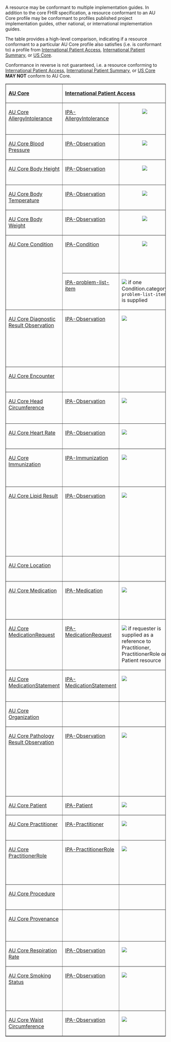 A resource may be conformant to multiple implementation guides. In addition to the core FHIR specification, a resource conformant to an AU Core profile may be conformant to profiles published project implementation guides, other national, or international implementation guides.

The table provides a high-level comparison, indicating if a resource conformant to a particular AU Core profile also satisfies (i.e. is conformant to) a profile from [International Patient Access](https://build.fhir.org/ig/HL7/fhir-ipa), [International Patient Summary](https://build.fhir.org/ig/HL7/fhir-ips), or [US Core](http://build.fhir.org/ig/HL7/US-Core).

Conformance in reverse is not guaranteed, i.e. a resource conforming to [International Patient Access](https://build.fhir.org/ig/HL7/fhir-ipa), [International Patient Summary](http://build.fhir.org/ig/HL7/fhir-ips), or [US Core](http://build.fhir.org/ig/HL7/US-Core) **MAY NOT** conform to AU Core.

<table border="1" cellspacing="0" cellpadding="0">
    <tbody>
        <tr>
            <td width="93" valign="top">
                <p>
                    <strong>
                        <a href="https://build.fhir.org/ig/hl7au/au-fhir-core">
                            AU Core
                        </a>
                    </strong>
                </p>
            </td>
            <td width="191" colspan="2" valign="top">
                <p>
                    <a href="https://build.fhir.org/ig/HL7/fhir-ipa">
                        <strong>International Patient Access</strong>
                    </a>
                    <strong></strong>
                </p>
            </td>
            <td width="198" colspan="2" valign="top">
                <p>
                    <a href="https://build.fhir.org/ig/HL7/fhir-ips">
                        <strong>International Patient Summary</strong>
                    </a>
                    <strong></strong>
                </p>
            </td>
            <td width="215" colspan="2" valign="top">
                <p>
                    <a href="http://build.fhir.org/ig/HL7/US-Core">
                        <strong>US Core</strong>
                    </a>
                    <strong></strong>
                </p>
            </td>
        </tr>
        <tr>
            <td width="93" valign="top">
                <p>
                    <a
                        href="StructureDefinition-au-core-allergyintolerance.html"
                    >
                        AU Core AllergyIntolerance
                    </a>
                </p>
            </td>
            <td width="81" valign="top">
                <p>
                    <a
                        href="http://hl7.org/fhir/uv/ipa/StructureDefinition/ipa-allergyintolerance"
                    >
                        IPA-AllergyIntolerance
                    </a>
                </p>
            </td>
            <td width="111" valign="top">
                <p align="center">
                    <img src="https://hl7.org/fhir/R4/assets/images/tick.png"/>
                </p>
            </td>
            <td width="68" valign="top">
                <p>
                    <a
                        href="http://hl7.org/fhir/uv/ips/StructureDefinition/AllergyIntolerance-uv-ips"
                    >
                        Allergy Intolerance (IPS)
                    </a>
                </p>
            </td>
            <td width="130" valign="top">
                <p>
                    <img src="https://hl7.org/fhir/R4/assets/images/tick.png"/> if patient is supported as
                    AllergyIntolerance.patient.reference
                </p>
            </td>
            <td width="78" valign="top">
                <p>
                    <a
                        href="http://hl7.org/fhir/us/core/StructureDefinition/us-core-allergyintolerance"
                    >
                        US Core AllergyIntolerance
                    </a>
                </p>
            </td>
            <td width="137" valign="top">
                <p>
                    <img src="https://hl7.org/fhir/R4/assets/images/tick.png"/>
                </p>
            </td>
        </tr>
        <tr>
            <td width="93" valign="top">
                <p>
                    <a
                        href="StructureDefinition-au-core-bloodpressure.html"
                    >
                        AU Core Blood Pressure
                    </a>
                </p>
            </td>
            <td width="81" valign="top">
                <p>
                    <a
                        href="https://build.fhir.org/ig/HL7/fhir-ipa/StructureDefinition-ipa-observation.html"
                    >
                        IPA-Observation
                    </a>
                </p>
            </td>
            <td width="111" valign="top">
                <p align="center">
                    <img src="https://hl7.org/fhir/R4/assets/images/tick.png"/>
                </p>
            </td>
            <td width="68" valign="top">
                <p>
                    <a href="http://hl7.org/fhir/R4/observation-bp.html">
                        observation-bp
                    </a>
                </p>
            </td>
            <td width="130" valign="top">
                <p>
                    <img src="https://hl7.org/fhir/R4/assets/images/tick.png"/>
                </p>
            </td>
            <td width="78" valign="top">
                <p>
                    <a
                        href="http://hl7.org/fhir/us/core/StructureDefinition/us-core-blood-pressure"
                    >
                        US Core Blood Pressure
                    </a>
                </p>
            </td>
            <td width="137" valign="top">
                <p>
                    <img src="https://hl7.org/fhir/R4/assets/images/tick.png"/>
                </p>
            </td>
        </tr>
        <tr>
            <td width="93" valign="top">
                <p>
                    <a
                        href="StructureDefinition-au-core-bodyheight.html"
                    >
                        AU Core Body Height
                    </a>
                </p>
            </td>
            <td width="81" valign="top">
                <p>
                    <a
                        href="https://build.fhir.org/ig/HL7/fhir-ipa/StructureDefinition-ipa-observation.html"
                    >
                        IPA-Observation
                    </a>
                </p>
            </td>
            <td width="111" valign="top">
                <p align="center">
                    <img src="https://hl7.org/fhir/R4/assets/images/tick.png"/>
                </p>
            </td>
            <td width="68" valign="top">
                <p>
                    <a
                        href="http://hl7.org/fhir/R4/observation-bodyheight.html"
                    >
                        observation-bodyheight
                    </a>
                </p>
            </td>
            <td width="130" valign="top">
                <p>
                    <img src="https://hl7.org/fhir/R4/assets/images/tick.png"/>
                </p>
            </td>
            <td width="78" valign="top">
                <p>
                    <a
                        href="http://hl7.org/fhir/us/core/StructureDefinition/us-core-body-height"
                    >
                        US Core Body Height
                    </a>
                </p>
            </td>
            <td width="137" valign="top">
                <p>
                    <img src="https://hl7.org/fhir/R4/assets/images/tick.png"/>
                </p>
            </td>
        </tr>
        <tr>
            <td width="93" valign="top">
                <p>
                    <a
                        href="StructureDefinition-au-core-bodytemp.html"
                    >
                        AU Core Body Temperature
                    </a>
                </p>
            </td>
            <td width="81" valign="top">
                <p>
                    <a
                        href="https://build.fhir.org/ig/HL7/fhir-ipa/StructureDefinition-ipa-observation.html"
                    >
                        IPA-Observation
                    </a>
                </p>
            </td>
            <td width="111" valign="top">
                <p align="center">
                    <img src="https://hl7.org/fhir/R4/assets/images/tick.png"/>
                </p>
            </td>
            <td width="68" valign="top">
                <p>
                    <a href="http://hl7.org/fhir/R4/observation-bodytemp.html">
                        observation-bodytemp
                    </a>
                </p>
            </td>
            <td width="130" valign="top">
                <p>
                    <img src="https://hl7.org/fhir/R4/assets/images/tick.png"/>
                </p>
            </td>
            <td width="78" valign="top">
                <p>
                    <a
                        href="http://hl7.org/fhir/us/core/StructureDefinition/us-core-body-temperature"
                    >
                        US Core Body Temperature
                    </a>
                </p>
            </td>
            <td width="137" valign="top">
                <p>
                    <img src="https://hl7.org/fhir/R4/assets/images/tick.png"/>
                </p>
            </td>
        </tr>
        <tr>
            <td width="93" valign="top">
                <p>
                    <a
                        href="StructureDefinition-au-core-bodyweight.html"
                    >
                        AU Core Body Weight
                    </a>
                </p>
            </td>
            <td width="81" valign="top">
                <p>
                    <a
                        href="https://build.fhir.org/ig/HL7/fhir-ipa/StructureDefinition-ipa-observation.html"
                    >
                        IPA-Observation
                    </a>
                </p>
            </td>
            <td width="111" valign="top">
                <p align="center">
                    <img src="https://hl7.org/fhir/R4/assets/images/tick.png"/>
                </p>
            </td>
            <td width="68" valign="top">
                <p>
                    <a
                        href="http://hl7.org/fhir/R4/observation-bodyweight.html"
                    >
                        observation-bodyweight
                    </a>
                </p>
            </td>
            <td width="130" valign="top">
                <p>
                    <img src="https://hl7.org/fhir/R4/assets/images/tick.png"/>
                </p>
            </td>
            <td width="78" valign="top">
                <p>
                    <a
                        href="http://hl7.org/fhir/us/core/StructureDefinition/us-core-body-weight"
                    >
                        US Core Body Weight
                    </a>
                </p>
            </td>
            <td width="137" valign="top">
                <p>
                    <img src="https://hl7.org/fhir/R4/assets/images/tick.png"/>
                </p>
            </td>
        </tr>
        <tr>
            <td width="93" rowspan="2" valign="top">
                <p>
                    <a
                        href="StructureDefinition-au-core-condition.html"
                    >
                        AU Core Condition
                    </a>
                </p>
            </td>
            <td width="81" valign="top">
                <p>
                    <a
                        href="http://hl7.org/fhir/uv/ipa/StructureDefinition/ipa-condition"
                    >
                        IPA-Condition
                    </a>
                </p>
            </td>
            <td width="111" valign="top">
                <p align="center">
                    <img src="https://hl7.org/fhir/R4/assets/images/tick.png"/>
                </p>
            </td>
            <td width="68" rowspan="2" valign="top">
                <p>
                    <a
                        href="http://hl7.org/fhir/uv/ips/StructureDefinition/Condition-uv-ips"
                    >
                        Condition (IPS)
                    </a>
                </p>
            </td>
            <td width="130" rowspan="2" valign="top">
                <p>
                    <img src="https://hl7.org/fhir/R4/assets/images/tick.png"/> if patient is supported as Condition.subject.reference
                </p>
            </td>
            <td width="78" valign="top">
                <p>
                    <a
                        href="http://hl7.org/fhir/us/core/StructureDefinition/us-core-condition-problems-health-concerns"
                    >
                        US Core Condition Problems and Health Concerns
                    </a>
                </p>
            </td>
            <td width="137" valign="top">
                <p>
                    <img src="https://hl7.org/fhir/R4/assets/images/tick.png"/> if one Condition.category is supplied with a value
                    from the US Core Problem or Health Concern value set
                </p>
            </td>
        </tr>
        <tr>
            <td width="81" valign="top">
                <p>
                    <a
                        href="http://hl7.org/fhir/uv/ipa/StructureDefinition/ipa-problem-list-item"
                    >
                        IPA-problem-list-item
                    </a>
                </p>
            </td>
            <td width="111" valign="top">
                <p>
<img src="https://hl7.org/fhir/R4/assets/images/tick.png"/> if one Condition.category                    <code>problem-list-item</code> is supplied
                </p>
            </td>
            <td width="78" valign="top">
                <p>
                    <a
                        href="http://hl7.org/fhir/us/core/StructureDefinition/us-core-condition-encounter-diagnosis"
                    >
                        US Core Condition Encounter Diagnosis
                    </a>
                </p>
            </td>
            <td width="137" valign="top">
                <p>
<img src="https://hl7.org/fhir/R4/assets/images/tick.png"/> if one Condition.category                    <code>encounter-diagnosis</code> is supplied
                </p>
            </td>
        </tr>
        <tr>
            <td width="93" valign="top">
                <p>
                    <a
                        href="StructureDefinition-au-core-diagnosticresult.html"
                    >
                        AU Core Diagnostic Result Observation
                    </a>
                </p>
            </td>
            <td width="81" valign="top">
                <p>
                    <a
                        href="https://build.fhir.org/ig/HL7/fhir-ipa/StructureDefinition-ipa-observation.html"
                    >
                        IPA-Observation
                    </a>
                </p>
            </td>
            <td width="111" valign="top">
                <p>
                    <img src="https://hl7.org/fhir/R4/assets/images/tick.png"/>
                </p>
            </td>
            <td width="68" valign="top">
                <p>
                    <a
                        href="http://hl7.org/fhir/uv/ips/StructureDefinition/Observation-results-uv-ips"
                    >
                        Observation Results (IPS)
                    </a>
                </p>
            </td>
            <td width="130" valign="top">
                <p>
                    <img src="https://hl7.org/fhir/R4/assets/images/tick.png"/> if patient is supported as
Observation.subject.reference and Observation.status is                    <code>final</code>
                </p>
            </td>
            <td width="78" valign="top">
                <p>
                    <a
                        href="http://hl7.org/fhir/us/core/StructureDefinition/us-core-observation-clinical-result"
                    >
                        US Core Observation Clinical Result
                    </a>
                </p>
            </td>
            <td width="137" valign="top">
                <p>
                    <img src="https://hl7.org/fhir/R4/assets/images/tick.png"/> noting that US Core extensibly binds Observation.code
                    to LOINC and restricts Observation.quantity[x] to UCUM for
                    coded quantity units
                </p>
            </td>
        </tr>
        <tr>
            <td width="93" valign="top">
                <p>
                    <a
                        href="StructureDefinition-au-core-encounter.html"
                    >
                        AU Core Encounter
                    </a>
                </p>
            </td>
            <td width="81" valign="top">
            </td>
            <td width="111" valign="top">
            </td>
            <td width="68" valign="top">
            </td>
            <td width="130" valign="top">
            </td>
            <td width="78" valign="top">
                <p>
                    <a
                        href="http://hl7.org/fhir/us/core/StructureDefinition/us-core-encounter"
                    >
                        US Core Encounter
                    </a>
                </p>
            </td>
            <td width="137" valign="top">
                <p>
                    <img src="https://hl7.org/fhir/R4/assets/images/tick.png"/> if Encounter.type is supplied
                </p>
            </td>
        </tr>
        <tr>
            <td width="93" valign="top">
                <p>
                    <a
                        href="StructureDefinition-au-core-headcircum.html"
                    >
                        AU Core Head Circumference
                    </a>
                </p>
            </td>
            <td width="81" valign="top">
                <p>
                    <a
                        href="https://build.fhir.org/ig/HL7/fhir-ipa/StructureDefinition-ipa-observation.html"
                    >
                        IPA-Observation
                    </a>
                </p>
            </td>
            <td width="111" valign="top">
                <p>
                    <img src="https://hl7.org/fhir/R4/assets/images/tick.png"/>
                </p>
            </td>
            <td width="68" valign="top">
                <p>
                    <a
                        href="https://hl7.org/fhir/R4/observation-headcircum.html"
                    >
                        observation-headcircum
                    </a>
                </p>
            </td>
            <td width="130" valign="top">
                <p>
                    <img src="https://hl7.org/fhir/R4/assets/images/tick.png"/>
                </p>            
            </td>
            <td width="78" valign="top">
                <p>
                    <a
                        href="https://build.fhir.org/ig/HL7/US-Core/StructureDefinition-us-core-head-circumference.html"
                    >
                        US Core Head Circumference Profile
                    </a>
                </p>
            </td>
            <td width="137" valign="top">
                <p>
                    <img src="https://hl7.org/fhir/R4/assets/images/tick.png"/>
                </p>
            </td>
        </tr>
        <tr>
            <td width="93" valign="top">
                <p>
                    <a
                        href="StructureDefinition-au-core-heartrate.html"
                    >
                        AU Core Heart Rate
                    </a>
                </p>
            </td>
            <td width="81" valign="top">
                <p>
                    <a
                        href="https://build.fhir.org/ig/HL7/fhir-ipa/StructureDefinition-ipa-observation.html"
                    >
                        IPA-Observation
                    </a>
                </p>
            </td>
            <td width="111" valign="top">
                <p>
                    <img src="https://hl7.org/fhir/R4/assets/images/tick.png"/>
                </p>
            </td>
            <td width="68" valign="top">
                <p>
                    <a href="http://hl7.org/fhir/R4/observation-heartrate.html">
                        observation-heartrate
                    </a>
                </p>
            </td>
            <td width="130" valign="top">
                <p>
                    <img src="https://hl7.org/fhir/R4/assets/images/tick.png"/>
                </p>
            </td>
            <td width="78" valign="top">
                <p>
                    <a
                        href="http://hl7.org/fhir/us/core/StructureDefinition/us-core-heart-rate"
                    >
                        US Core Heart Rate
                    </a>
                </p>
            </td>
            <td width="137" valign="top">
                <p>
                    <img src="https://hl7.org/fhir/R4/assets/images/tick.png"/>
                </p>
            </td>
        </tr>
        <tr>
            <td width="93" valign="top">
                <p>
                    <a
                        href="StructureDefinition-au-core-immunization.html"
                    >
                        AU Core Immunization
                    </a>
                </p>
            </td>
            <td width="81" valign="top">
                <p>
                    <a
                        href="http://hl7.org/fhir/uv/ipa/StructureDefinition/ipa-immunization"
                    >
                        IPA-Immunization
                    </a>
                </p>
            </td>
            <td width="111" valign="top">
                <p>
                    <img src="https://hl7.org/fhir/R4/assets/images/tick.png"/>
                </p>
            </td>
            <td width="68" valign="top">
                <p>
                    <a
                        href="http://hl7.org/fhir/uv/ips/StructureDefinition/Immunization-uv-ips"
                    >
                        Immunization (IPS)
                    </a>
                </p>
            </td>
            <td width="130" valign="top">
                <p>
                    <img src="https://hl7.org/fhir/R4/assets/images/tick.png"/> if patient is supported as
                    Immunization.patient.reference
                </p>
            </td>
            <td width="78" valign="top">
                <p>
                    <a
                        href="http://hl7.org/fhir/us/core/StructureDefinition/us-core-immunization"
                    >
                        US Core Immunization
                    </a>
                </p>
            </td>
            <td width="137" valign="top">
                <p>
                    <img src="https://hl7.org/fhir/R4/assets/images/tick.png"/> noting that US Core extensibly binds to CVX which is
                    not an AU vaccine terminology
                </p>
            </td>
        </tr>
        <tr>
            <td width="93" rowspan="2" valign="top">
                <p>
                    <a
                        href="StructureDefinition-au-core-lipid-result.html"
                    >
                        AU Core Lipid Result
                    </a>
                </p>
            </td>
            <td width="81" rowspan="2" valign="top">
                <p>
                    <a
                        href="https://build.fhir.org/ig/HL7/fhir-ipa/StructureDefinition-ipa-observation.html"
                    >
                        IPA-Observation
                    </a>
                </p>
            </td>
            <td width="111" rowspan="2" valign="top">
                <p>
                    <img src="https://hl7.org/fhir/R4/assets/images/tick.png"/>
                </p>
            </td>
            <td width="68" valign="top">
                <p>
                    <a
                        href="http://hl7.org/fhir/uv/ips/StructureDefinition/Observation-results-laboratory-uv-ips"
                    >
                        Observation Results: laboratory (IPS)
                    </a>
                </p>
            </td>
            <td width="130" valign="top">
                <p>
                    <img src="https://hl7.org/fhir/R4/assets/images/tick.png"/> if patient is supported as
Observation.subject.reference, Observation.status is                    <code>final</code> and Observation.performer is supplied
                </p>
            </td>
            <td width="78" rowspan="2" valign="top">
                <p>
                    <a
                        href="http://hl7.org/fhir/us/core/StructureDefinition/us-core-observation-lab"
                    >
                        US Core Laboratory Result Observation
                    </a>
                </p>
            </td>
            <td width="137" rowspan="2" valign="top">
                <p>
                    <img src="https://hl7.org/fhir/R4/assets/images/tick.png"/>
                </p>
            </td>
        </tr>
        <tr>
            <td width="68" valign="top">
                <p>
                    <a
                        href="http://hl7.org/fhir/uv/ips/StructureDefinition/Observation-results-pathology-uv-ips"
                    >
                        Observation Results: pathology (IPS)
                    </a>
                </p>
            </td>
            <td width="130" valign="top">
                <p>
                    <img src="https://hl7.org/fhir/R4/assets/images/tick.png"/> if patient is supported as
                    Observation.subject.reference and Observation.performer is
                    supplied
                </p>
            </td>
        </tr>
        <tr>
            <td width="93" valign="top">
                <p>
                    <a
                        href="StructureDefinition-au-core-location.html"
                    >
                        AU Core Location
                    </a>
                </p>
            </td>
            <td width="81" valign="top">
            </td>
            <td width="111" valign="top">
            </td>
            <td width="68" valign="top">
            </td>
            <td width="130" valign="top">
            </td>
            <td width="78" valign="top">
                <p>
                    <a
                        href="http://hl7.org/fhir/us/core/StructureDefinition/us-core-location"
                    >
                        US Core Location
                    </a>
                </p>
            </td>
            <td width="137" valign="top">
                <p>
                    <img src="https://hl7.org/fhir/R4/assets/images/tick.png"/> if Location.name is supplied
                </p>
            </td>
        </tr>
        <tr>
            <td width="93" valign="top">
                <p>
                    <a
                        href="StructureDefinition-au-core-medication.html"
                    >
                        AU Core Medication
                    </a>
                </p>
            </td>
            <td width="81" valign="top">
                <p>
                    <a
                        href="http://hl7.org/fhir/uv/ipa/StructureDefinition/ipa-medication"
                    >
                        IPA-Medication
                    </a>
                </p>
            </td>
            <td width="111" valign="top">
                <p>
                    <img src="https://hl7.org/fhir/R4/assets/images/tick.png"/>
                </p>
            </td>
            <td width="68" valign="top">
                <p>
                    <a
                        href="http://hl7.org/fhir/uv/ips/StructureDefinition/Medication-uv-ips"
                    >
                        Medication (IPS)
                    </a>
                </p>
            </td>
            <td width="130" valign="top">
                <p>
                    <img src="https://hl7.org/fhir/R4/assets/images/tick.png"/> if
                    <a
                        href="http://hl7.org/fhir/uv/ips/StructureDefinition/Quantity-uv-ips"
                    >
                        Data Type Profile: Quantity (IPS)
                    </a>
                    constraints are met
                </p>
            </td>
            <td width="78" valign="top">
                <p>
                    <a
                        href="http://hl7.org/fhir/us/core/StructureDefinition/us-core-medication"
                    >
                        US Core Medication
                    </a>
                </p>
            </td>
            <td width="137" valign="top">
                <p>
                    <img src="https://hl7.org/fhir/R4/assets/images/tick.png"/> noting that US Core extensibly binds to RxNorm which
                    is not an AU medicines terminology
                </p>
            </td>
        </tr>
        <tr>
            <td width="93" valign="top">
                <p>
                    <a
                        href="StructureDefinition-au-core-medicationrequest.html"
                    >
                        AU Core MedicationRequest
                    </a>
                </p>
            </td>
            <td width="81" valign="top">
                <p>
                    <a
                        href="http://hl7.org/fhir/uv/ipa/StructureDefinition/ipa-medicationrequest"
                    >
                        IPA-MedicationRequest
                    </a>
                </p>
            </td>
            <td width="111" valign="top">
                <p>
                    <img src="https://hl7.org/fhir/R4/assets/images/tick.png"/> if requester is supplied as a reference to Practitioner, PractitionerRole or Patient resource
                </p>
            </td>
            <td width="68" valign="top">
                <p>
                    <a
                        href="http://hl7.org/fhir/uv/ips/StructureDefinition/MedicationRequest-uv-ips"
                    >
                        Medication Request (IPS)
                    </a>
                </p>
            </td>
            <td width="130" valign="top">
                <p>
                    <img src="https://hl7.org/fhir/R4/assets/images/tick.png"/> if patient is supported as
                    MedicationRequest.subject.reference
                </p>
            </td>
            <td width="78" valign="top">
                <p>
                    <a
                        href="http://hl7.org/fhir/us/core/StructureDefinition/us-core-medicationrequest"
                    >
                        US Core MedicationRequest
                    </a>
                </p>
            </td>
            <td width="137" valign="top">
                <p>
                    <img src="https://hl7.org/fhir/R4/assets/images/tick.png"/> if core FHIR MedicationRequest Category codes are
                    supplied in MedicationRequest.category
                </p>
            </td>
        </tr>
        <tr>
            <td width="93" valign="top">
                <p>
                    <a
                        href="StructureDefinition-au-core-medicationstatement.html"
                    >
                        AU Core MedicationStatement
                    </a>
                </p>
            </td>
            <td width="81" valign="top">
                <p>
                    <a
                        href="http://hl7.org/fhir/uv/ipa/StructureDefinition/ipa-medicationstatement"
                    >
                        IPA-MedicationStatement
                    </a>
                </p>
            </td>
            <td width="111" valign="top">
                <p>
                    <img src="https://hl7.org/fhir/R4/assets/images/tick.png"/>
                </p>
            </td>
            <td width="68" valign="top">
                <p>
                    <a
                        href="http://hl7.org/fhir/uv/ips/StructureDefinition/MedicationStatement-uv-ips"
                    >
                        Medication Statement (IPS)
                    </a>
                </p>
            </td>
            <td width="130" valign="top">
            <p>
                    <img src="https://hl7.org/fhir/R4/assets/images/tick.png"/> if MedicationStatement.effective[x] is included and patient is supported as MedicationStatement.subject.reference
                </p>
            </td>
            <td width="78" valign="top">
            </td>
            <td width="137" valign="top">
            </td>
        </tr>
        <tr>
            <td width="93" valign="top">
                <p>
                    <a
                        href="StructureDefinition-au-core-organization.html"
                    >
                        AU Core Organization
                    </a>
                </p>
            </td>
            <td width="81" valign="top">
            </td>
            <td width="111" valign="top">
            </td>
            <td width="68" valign="top">
                <p>
                    <a
                        href="http://hl7.org/fhir/uv/ips/StructureDefinition/Organization-uv-ips"
                    >
                        Organization (IPS)
                    </a>
                </p>
            </td>
            <td width="130" valign="top">
                <p>
                    <img src="https://hl7.org/fhir/R4/assets/images/tick.png"/>
                </p>
            </td>
            <td width="78" valign="top">
                <p>
                    <a
                        href="http://hl7.org/fhir/us/core/StructureDefinition/us-core-organization"
                    >
                        US Core Organization
                    </a>
                </p>
            </td>
            <td width="137" valign="top">
                <p>
                    <img src="https://hl7.org/fhir/R4/assets/images/tick.png"/> if Organization.active is supplied
                </p>
            </td>
        </tr>
        <tr>
            <td width="93" rowspan="2" valign="top">
                <p>
                    <a
                        href="StructureDefinition-au-core-diagnosticresult-path.html"
                    >
                        AU Core Pathology Result Observation
                    </a>
                </p>
            </td>
            <td width="81" rowspan="2" valign="top">
                <p>
                    <a
                        href="https://build.fhir.org/ig/HL7/fhir-ipa/StructureDefinition-ipa-observation.html"
                    >
                        IPA-Observation
                    </a>
                </p>
            </td>
            <td width="111" rowspan="2" valign="top">
                <p>
                    <img src="https://hl7.org/fhir/R4/assets/images/tick.png"/>
                </p>
            </td>
            <td width="68" valign="top">
                <p>
                    <a
                        href="http://hl7.org/fhir/uv/ips/StructureDefinition/Observation-results-laboratory-uv-ips"
                    >
                        Observation Results: laboratory (IPS)
                    </a>
                </p>
            </td>
            <td width="130" valign="top">
                <p>
                    <img src="https://hl7.org/fhir/R4/assets/images/tick.png"/> if patient is supported as
Observation.subject.reference, Observation.status is                    <code>final</code> and Observation.performer is supplied
                </p>
            </td>
            <td width="78" rowspan="2" valign="top">
                <p>
                    <a
                        href="http://hl7.org/fhir/us/core/StructureDefinition/us-core-observation-lab"
                    >
                        US Core Laboratory Result Observation
                    </a>
                </p>
            </td>
            <td width="137" rowspan="2" valign="top">
                <p>
                    <img src="https://hl7.org/fhir/R4/assets/images/tick.png"/>
                </p>
            </td>
        </tr>
        <tr>
            <td width="68" valign="top">
                <p>
                    <a
                        href="http://hl7.org/fhir/uv/ips/StructureDefinition/Observation-results-pathology-uv-ips"
                    >
                        Observation Results: pathology (IPS)
                    </a>
                </p>
            </td>
            <td width="130" valign="top">
                <p>
                    <img src="https://hl7.org/fhir/R4/assets/images/tick.png"/> if patient is supported as
                    Observation.subject.reference and Observation.performer is
                    supplied
                </p>
            </td>
        </tr>
        <tr>
            <td width="93" valign="top">
                <p>
                    <a
                        href="StructureDefinition-au-core-patient.html"
                    >
                        AU Core Patient
                    </a>
                </p>
            </td>
            <td width="81" valign="top">
                <p>
                    <a
                        href="https://build.fhir.org/ig/HL7/fhir-ipa/StructureDefinition-ipa-patient.html"
                    >
                        IPA-Patient
                    </a>
                </p>
            </td>
            <td width="111" valign="top">
                <p>
                    <img src="https://hl7.org/fhir/R4/assets/images/tick.png"/>
                </p>
            </td>
            <td width="68" valign="top">
                <p>
                    <a
                        href="http://hl7.org/fhir/uv/ips/StructureDefinition/Patient-uv-ips"
                    >
                        Patient (IPS)
                    </a>
                </p>
            </td>
            <td width="130" valign="top">
                <p>
                    <img src="https://hl7.org/fhir/R4/assets/images/tick.png"/>
                </p>
            </td>
            <td width="78" valign="top">
                <p>
                    <a
                        href="http://hl7.org/fhir/us/core/StructureDefinition/us-core-patient"
                    >
                        US Core Patient
                    </a>
                </p>
            </td>
            <td width="137" valign="top">
                <p>
                    <img src="https://hl7.org/fhir/R4/assets/images/tick.png"/>
                </p>
            </td>
        </tr>
        <tr>
            <td width="93" valign="top">
                <p>
                    <a
                        href="StructureDefinition-au-core-practitioner.html"
                    >
                        AU Core Practitioner
                    </a>
                </p>
            </td>
            <td width="81" valign="top">
                <p>
                    <a
                        href="https://build.fhir.org/ig/HL7/fhir-ipa/StructureDefinition-ipa-practitioner.html"
                    >
                        IPA-Practitioner
                    </a>
                </p>
            </td>
            <td width="111" valign="top">
                <p>
                    <img src="https://hl7.org/fhir/R4/assets/images/tick.png"/>
                </p>
            </td>
            <td width="68" valign="top">
                <p>
                    <a
                        href="http://hl7.org/fhir/uv/ips/StructureDefinition/Practitioner-uv-ips"
                    >
                        Practitioner (IPS)
                    </a>
                </p>
            </td>
            <td width="130" valign="top">
                <p>
                    <img src="https://hl7.org/fhir/R4/assets/images/tick.png"/>
                </p>
            </td>
            <td width="78" valign="top">
                <p>
                    <a
                        href="http://hl7.org/fhir/us/core/StructureDefinition/us-core-practitioner"
                    >
                        US Core Practitioner
                    </a>
                </p>
            </td>
            <td width="137" valign="top">
                <p>
                    <img src="https://hl7.org/fhir/R4/assets/images/tick.png"/> if Practitioner.identifier is supplied
                </p>
            </td>
        </tr>
        <tr>
            <td width="93" valign="top">
                <p>
                    <a
                        href="StructureDefinition-au-core-practitionerrole.html"
                    >
                        AU Core PractitionerRole
                    </a>
                </p>
            </td>
            <td width="81" valign="top">
                <p>
                    <a
                        href="https://build.fhir.org/ig/HL7/fhir-ipa/StructureDefinition-ipa-practitionerrole.html"
                    >
                        IPA-PractitionerRole
                    </a>
                </p>
            </td>
            <td width="111" valign="top">
                <p>
                    <img src="https://hl7.org/fhir/R4/assets/images/tick.png"/>
                </p>
            </td>
            <td width="68" valign="top">
                <p>
                    <a
                        href="http://hl7.org/fhir/uv/ips/StructureDefinition/PractitionerRole-uv-ips"
                    >
                        PractitionerRole (IPS)
                    </a>
                </p>
            </td>
            <td width="130" valign="top">
                <p>
                    <img src="https://hl7.org/fhir/R4/assets/images/tick.png"/>
                </p>
            </td>
            <td width="78" valign="top">
                <p>
                    <a
                        href="http://hl7.org/fhir/us/core/StructureDefinition/us-core-practitionerrole"
                    >
                        US Core PractitionerRole
                    </a>
                </p>
            </td>
            <td width="137" valign="top">
                <p>
                    <img src="https://hl7.org/fhir/R4/assets/images/tick.png"/> noting that AU Core does not enforce the US Core
                    constraint <strong>pd-1</strong>: SHALL have contact
                    information or a reference to an Endpoint
                </p>
            </td>
        </tr>
        <tr>
            <td width="93" valign="top">
                <p>
                    <a
                        href="StructureDefinition-au-core-procedure.html"
                    >
                        AU Core Procedure
                    </a>
                </p>
            </td>
            <td width="81" valign="top">
            </td>
            <td width="111" valign="top">
            </td>
            <td width="68" valign="top">
                <p>
                    <a
                        href="http://hl7.org/fhir/uv/ips/StructureDefinition/Procedure-uv-ips"
                    >
                        Procedure (IPS)
                    </a>
                </p>
            </td>
            <td width="130" valign="top">
                <p>
                    <img src="https://hl7.org/fhir/R4/assets/images/tick.png"/> if patient is supported as
                    Procedure.subject.reference
                </p>
            </td>
            <td width="78" valign="top">
                <p>
                    <a
                        href="http://hl7.org/fhir/us/core/StructureDefinition/us-core-procedure"
                    >
                        US Core Procedure
                    </a>
                </p>
            </td>
            <td width="137" valign="top">
                <p>
                    <img src="https://hl7.org/fhir/R4/assets/images/tick.png"/> 
                </p>
            </td>
        </tr>
        <tr>
            <td width="93" valign="top">
                <p>
                    <a
                        href="StructureDefinition-au-core-provenance.html"
                    >
                        AU Core Provenance
                    </a>
                </p>
            </td>
            <td width="81" valign="top">
            </td>
            <td width="111" valign="top">
            </td>
            <td width="68" valign="top">
            </td>
            <td width="130" valign="top">
            </td>
            <td width="78" valign="top">
                <p>
                    <a
                        href="http://hl7.org/fhir/us/core/StructureDefinition/us-core-provenance"
                    >
                        US Core Provenance
                    </a>
                </p>
            </td>
            <td width="137" valign="top">
                <p>
                    <img src="https://hl7.org/fhir/R4/assets/images/tick.png"/> if all instances of Provenance.agent.onBehalfOf are supplied as Organization
                </p>
            </td>
        </tr>
        <tr>
            <td width="93" valign="top">
                <p>
                    <a
                        href="StructureDefinition-au-core-resprate.html"
                    >
                        AU Core Respiration Rate
                    </a>
                </p>
            </td>
            <td width="81" valign="top">
                <p>
                    <a
                        href="https://build.fhir.org/ig/HL7/fhir-ipa/StructureDefinition-ipa-observation.html"
                    >
                        IPA-Observation
                    </a>
                </p>
            </td>
            <td width="111" valign="top">
                <p>
                    <img src="https://hl7.org/fhir/R4/assets/images/tick.png"/>
                </p>
            </td>
            <td width="68" valign="top">
                <p>
                    <a
                        href="http://hl7.org/fhir/us/core/StructureDefinition/us-core-respiratory-rate"
                    >
                        observation-resprate
                    </a>
                </p>
            </td>
            <td width="130" valign="top">
                <p>
                    <img src="https://hl7.org/fhir/R4/assets/images/tick.png"/>
                </p>
            </td>
            <td width="78" valign="top">
                <p>
                    <a
                        href="http://hl7.org/fhir/us/core/StructureDefinition/us-core-heart-rate"
                    >
                        US Core Respiratory Rate
                    </a>
                </p>
            </td>
            <td width="137" valign="top">
                <p>
                    <img src="https://hl7.org/fhir/R4/assets/images/tick.png"/>
                </p>
            </td>
        </tr>
        <tr>
            <td width="93" valign="top">
                <p>
                    <a
                        href="StructureDefinition-au-core-smokingstatus.html"
                    >
                        AU Core Smoking Status
                    </a>
                </p>
            </td>
            <td width="81" valign="top">
                <p>
                    <a
                        href="https://build.fhir.org/ig/HL7/fhir-ipa/StructureDefinition-ipa-observation.html"
                    >
                        IPA-Observation
                    </a>
                </p>
            </td>
            <td width="111" valign="top">
                <p>
                    <img src="https://hl7.org/fhir/R4/assets/images/tick.png"/>
                </p>
            </td>
            <td width="68" valign="top">
                <p>
                    <a
                        href="http://hl7.org/fhir/uv/ips/StructureDefinition/Observation-tobaccouse-uv-ips"
                    >
                        Observation - SH: tobacco use
                    </a>
                </p>
            </td>
            <td width="130" valign="top">
                <p>
                    <img src="https://hl7.org/fhir/R4/assets/images/tick.png"/> if additional LOINC coding is supplied in
                    Observation.code and Observation.valueCodeableConcept, and
                    patient is supported in Observation.subject.reference
                </p>
            </td>
            <td width="78" valign="top">
                <p>
                    <a
                        href="http://hl7.org/fhir/us/core/StructureDefinition/us-core-smokingstatus"
                    >
                        US Core Smoking Status Observation
                    </a>
                </p>
            </td>
            <td width="137" valign="top">
                <p>
                    <img src="https://hl7.org/fhir/R4/assets/images/tick.png"/>
                </p>
            </td>
        </tr>
        <tr>
            <td width="93" valign="top">
                <p>
                    <a
                        href="StructureDefinition-au-core-waistcircum.html"
                    >
                        AU Core Waist Circumference
                    </a>
                </p>
            </td>
            <td width="81" valign="top">
                <p>
                    <a
                        href="https://build.fhir.org/ig/HL7/fhir-ipa/StructureDefinition-ipa-observation.html"
                    >
                        IPA-Observation
                    </a>
                </p>
            </td>
            <td width="111" valign="top">
                <p>
                    <img src="https://hl7.org/fhir/R4/assets/images/tick.png"/>
                </p>
            </td>
            <td width="68" valign="top">
            </td>
            <td width="130" valign="top">
            </td>
            <td width="78" valign="top">
                <p>
                    <a
                        href="http://hl7.org/fhir/us/core/StructureDefinition/us-core-simple-observation"
                    >
                        US Core Simple Observation
                    </a>
                </p>
            </td>
            <td width="137" valign="top">
                <p>
                    <img src="https://hl7.org/fhir/R4/assets/images/tick.png"/>
                </p>
            </td>
        </tr>
    </tbody>
</table>